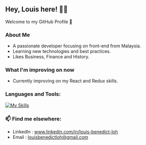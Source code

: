## Hey, Louis here! 👋🏻
Welcome to my GitHub Profile 🚀

### About Me
- A passionate developer focusing on front-end from Malaysia.
- Learning new technologies and best practices.
- Likes Business, Finance and History. 

### What I'm improving on now
- Currently improving on my React and Redux skills. 

<h3 align="left">Languages and Tools:</h3>

[![My Skills](https://skillicons.dev/icons?i=js,html,css,react,redux,nodejs,express,java,git,github,mongodb,vscode,linux,vim,wordpress&perline=5)](https://skillicons.dev)

### 📫 Find me elsewhere: 
- LinkedIn : www.linkedin.com/in/louis-benedict-loh
- Email    : louisbenedictloh@gmail.com
